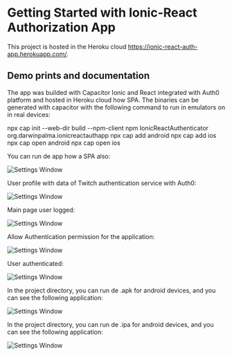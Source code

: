 # Getting Started with Ionic-React Authorization App

This project is hosted in the Heroku cloud https://ionic-react-auth-app.herokuapp.com/.

## Demo prints and documentation

The app was builded with Capacitor Ionic and React integrated with Auth0 platform and hosted in Heroku cloud how SPA.
The binaries can be generated with capacitor with the following command to run in emulators on in real devices:

npx cap init --web-dir build --npm-client npm IonicReactAuthenticator org.darwinpalma.ionicreactauthapp
npx cap add android 
npx cap add ios
npx cap open android 
npx cap open ios  

You can run de app how a SPA also:

![Settings Window](https://github.com/darwinlenin/IonicReactAuthApp/tree/main/public/prints/WebSPA.png)

User profile with data of Twitch authentication service with Auth0:

![Settings Window](https://github.com/darwinlenin/IonicReactAuthApp/tree/main/public/prints/ProfileTab.png)

Main page user logged:

![Settings Window](https://github.com/darwinlenin/IonicReactAuthApp/tree/main/public/prints/LoggedMainPage.png)

Allow Authentication permission for the application:

![Settings Window](https://github.com/darwinlenin/IonicReactAuthApp/tree/main/public/prints/AuthorizationWindow.png)

User authenticated:

![Settings Window](https://github.com/darwinlenin/IonicReactAuthApp/tree/main/public/prints/AuthScreen.png)


In the project directory, you can run de .apk for android devices, and you can see the following application:

![Settings Window](https://github.com/darwinlenin/IonicReactAuthApp/tree/main/public/prints/AndroidApp.png)

In the project directory, you can run de .ipa for android devices, and you can see the following application:

![Settings Window](https://github.com/darwinlenin/IonicReactAuthApp/tree/main/public/prints/iOSApp.png)